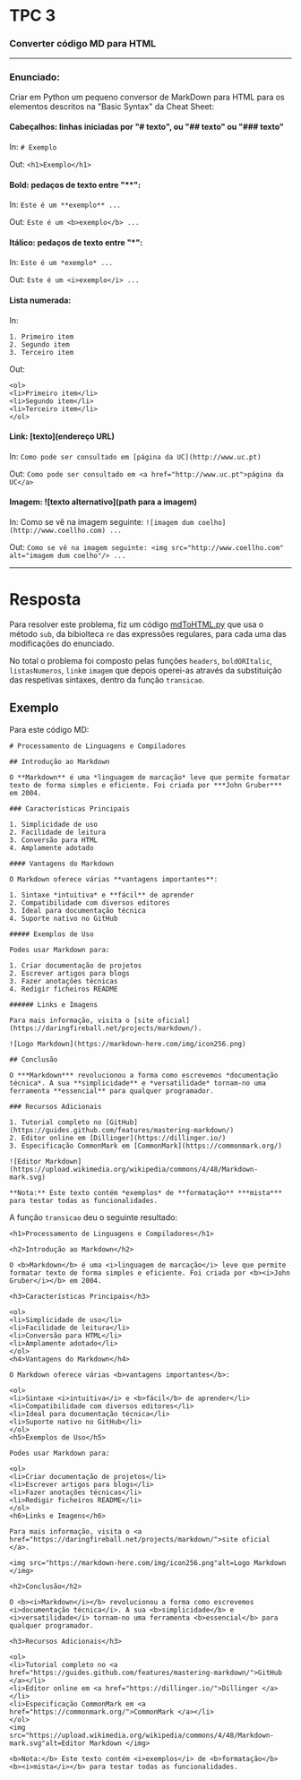# **TPC 3**

### Converter código MD para HTML

---

### **Enunciado**:

Criar em Python um pequeno conversor de MarkDown para HTML para os elementos descritos na "Basic Syntax" da Cheat Sheet:

#### Cabeçalhos: linhas iniciadas por "# texto", ou "## texto" ou "### texto"

In: `# Exemplo`

Out: `<h1>Exemplo</h1>`

#### Bold: pedaços de texto entre "\*\*":

In: `Este é um **exemplo** ...`

Out: `Este é um <b>exemplo</b> ...`

#### Itálico: pedaços de texto entre "\*":

In: `Este é um *exemplo* ...`

Out: `Este é um <i>exemplo</i> ...`

#### Lista numerada:

In:

```
1. Primeiro item
2. Segundo item
3. Terceiro item
```

Out:

```
<ol>
<li>Primeiro item</li>
<li>Segundo item</li>
<li>Terceiro item</li>
</ol>
```

#### Link: [texto](endereço URL)

In: `Como pode ser consultado em [página da UC](http://www.uc.pt)`

Out: `Como pode ser consultado em <a href="http://www.uc.pt">página da UC</a>`

#### Imagem: ![texto alternativo](path para a imagem)

In: Como se vê na imagem seguinte: `![imagem dum coelho](http://www.coellho.com) ...`

Out: `Como se vê na imagem seguinte: <img src="http://www.coellho.com" alt="imagem dum coelho"/> ...`

---

# Resposta

Para resolver este problema, fiz um código [mdToHTML.py](anexos/mdToHTML.py) que usa o método `sub`, da bibiolteca `re` das expressões regulares, para cada uma das modificações do enunciado.

No total o problema foi composto pelas funções `headers`, `boldORItalic`, `listasNumeros`, `link`e `imagem` que depois operei-as através da substituição das respetivas sintaxes, dentro da função `transicao`.

## Exemplo

Para este código MD:

```
# Processamento de Linguagens e Compiladores

## Introdução ao Markdown

O **Markdown** é uma *linguagem de marcação* leve que permite formatar texto de forma simples e eficiente. Foi criada por ***John Gruber*** em 2004.

### Características Principais

1. Simplicidade de uso
2. Facilidade de leitura
3. Conversão para HTML
4. Amplamente adotado

#### Vantagens do Markdown

O Markdown oferece várias **vantagens importantes**:

1. Sintaxe *intuitiva* e **fácil** de aprender
2. Compatibilidade com diversos editores
3. Ideal para documentação técnica
4. Suporte nativo no GitHub

##### Exemplos de Uso

Podes usar Markdown para:

1. Criar documentação de projetos
2. Escrever artigos para blogs
3. Fazer anotações técnicas
4. Redigir ficheiros README

###### Links e Imagens

Para mais informação, visita o [site oficial](https://daringfireball.net/projects/markdown/).

![Logo Markdown](https://markdown-here.com/img/icon256.png)

## Conclusão

O ***Markdown*** revolucionou a forma como escrevemos *documentação técnica*. A sua **simplicidade** e *versatilidade* tornam-no uma ferramenta **essencial** para qualquer programador.

### Recursos Adicionais

1. Tutorial completo no [GitHub](https://guides.github.com/features/mastering-markdown/)
2. Editor online em [Dillinger](https://dillinger.io/)
3. Especificação CommonMark em [CommonMark](https://commonmark.org/)

![Editor Markdown](https://upload.wikimedia.org/wikipedia/commons/4/48/Markdown-mark.svg)

**Nota:** Este texto contém *exemplos* de **formatação** ***mista*** para testar todas as funcionalidades.
```

A função `transicao` deu o seguinte resultado:

```
<h1>Processamento de Linguagens e Compiladores</h1>

<h2>Introdução ao Markdown</h2>

O <b>Markdown</b> é uma <i>linguagem de marcação</i> leve que permite formatar texto de forma simples e eficiente. Foi criada por <b><i>John Gruber</i></b> em 2004.

<h3>Características Principais</h3>

<ol>
<li>Simplicidade de uso</li>
<li>Facilidade de leitura</li>
<li>Conversão para HTML</li>
<li>Amplamente adotado</li>
</ol>
<h4>Vantagens do Markdown</h4>

O Markdown oferece várias <b>vantagens importantes</b>:

<ol>
<li>Sintaxe <i>intuitiva</i> e <b>fácil</b> de aprender</li>
<li>Compatibilidade com diversos editores</li>
<li>Ideal para documentação técnica</li>
<li>Suporte nativo no GitHub</li>
</ol>
<h5>Exemplos de Uso</h5>

Podes usar Markdown para:

<ol>
<li>Criar documentação de projetos</li>
<li>Escrever artigos para blogs</li>
<li>Fazer anotações técnicas</li>
<li>Redigir ficheiros README</li>
</ol>
<h6>Links e Imagens</h6>

Para mais informação, visita o <a href="https://daringfireball.net/projects/markdown/">site oficial </a>.

<img src="https://markdown-here.com/img/icon256.png"alt=Logo Markdown </img>

<h2>Conclusão</h2>

O <b><i>Markdown</i></b> revolucionou a forma como escrevemos <i>documentação técnica</i>. A sua <b>simplicidade</b> e <i>versatilidade</i> tornam-no uma ferramenta <b>essencial</b> para qualquer programador.

<h3>Recursos Adicionais</h3>

<ol>
<li>Tutorial completo no <a href="https://guides.github.com/features/mastering-markdown/">GitHub </a></li>
<li>Editor online em <a href="https://dillinger.io/">Dillinger </a></li>
<li>Especificação CommonMark em <a href="https://commonmark.org/">CommonMark </a></li>
</ol>
<img src="https://upload.wikimedia.org/wikipedia/commons/4/48/Markdown-mark.svg"alt=Editor Markdown </img>

<b>Nota:</b> Este texto contém <i>exemplos</i> de <b>formatação</b> <b><i>mista</i></b> para testar todas as funcionalidades.
```
